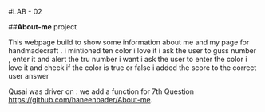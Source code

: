 
#LAB - 02

##**About-me** project

This webpage build to show some information about me  and  my page for handmadecraft .
i mintioned ten color i love it 
i ask the user to guss number , enter it and alert the tru number i want 
i ask the user to enter the color i love it and check if the color is true or false 
i added the score to the correct user answer




Qusai was driver on : we add a function for 7th Question 
https://github.com/haneenbader/About-me.
